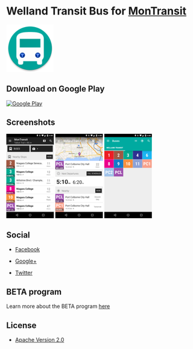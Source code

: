 # Welland Transit Bus for [MonTransit](https://github.com/mtransitapps/mtransit-for-android)

<img width="25%" height="25%" src="https://raw.githubusercontent.com/mtransitapps/ca-welland-transit-bus-android/master/pub/hi-res-app-icon.png"/>

## Download on Google Play

[![Google Play](https://developer.android.com/images/brand/en_app_rgb_wo_60.png)](https://play.google.com/store/apps/details?id=org.mtransit.android.ca_welland_transit_bus)

## Screenshots

<img width="25%" height="25%" src="https://raw.githubusercontent.com/mtransitapps/ca-welland-transit-bus-android/master/pub/screenshot-phone-1.png"/>
<img width="25%" height="25%" src="https://raw.githubusercontent.com/mtransitapps/ca-welland-transit-bus-android/master/pub/screenshot-phone-2.png"/>
<img width="25%" height="25%" src="https://raw.githubusercontent.com/mtransitapps/ca-welland-transit-bus-android/master/pub/screenshot-phone-3.png"/>

## Social

* [Facebook](https://www.facebook.com/MonTransit)

* [Google+](http://gplus.to/MonTransit/)

* [Twitter](https://twitter.com/montransit)

## BETA program

Learn more about the BETA program [here](https://github.com/mtransitapps/mtransit-for-android/wiki/BETA)

## License

* [Apache Version 2.0](http://www.apache.org/licenses/LICENSE-2.0.html)
